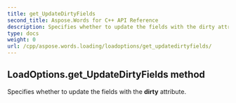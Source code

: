 ```yaml
---
title: get_UpdateDirtyFields
second_title: Aspose.Words for C++ API Reference
description: Specifies whether to update the fields with the dirty attribute. 
type: docs
weight: 0
url: /cpp/aspose.words.loading/loadoptions/get_updatedirtyfields/
---
```

## LoadOptions.get_UpdateDirtyFields method


Specifies whether to update the fields with the **dirty** attribute. 


